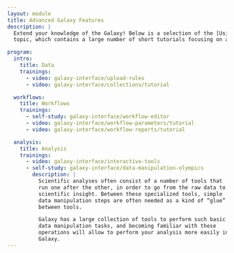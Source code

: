 ```yaml
---
layout: module
title: Advanced Galaxy Features
description: |
  Extend your knowledge of the Galaxy! Below is a selection of the [Using Galaxy and Managing your Data](https://training.galaxyproject.org/training-material/topics/galaxy-interface/)
  topic, which contains a large number of short tutorials focusing on a specific feature of Galaxy.

program:
  intro:
    title: Data
    trainings:
      - video: galaxy-interface/upload-rules
      - video: galaxy-interface/collections/tutorial

  workflows:
    title: Workflows
    trainings:
      - self-study: galaxy-interface/workflow-editor
      - video: galaxy-interface/workflow-parameters/tutorial
      - video: galaxy-interface/workflow-reports/tutorial

  analysis:
    title: Analysis
    trainings:
      - video: galaxy-interface/interactive-tools
      - self-study: galaxy-interface/data-manipulation-olympics
        description: |
          Scientific analyses often consist of a number of tools that
          run one after the other, in order to go from the raw data to
          scientific insight. Between these specialized tools, simple
          data manipulation steps are often needed as a kind of “glue”
          between tools.

          Galaxy has a large collection of tools to perform such basic
          data manipulation tasks, and becoming familiar with these
          operations will allow to perform your analysis more easily in
          Galaxy.
---
```

